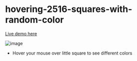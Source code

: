 # hovering-2516-squares-with-random-color

[Live demo here](https://hovering-2516-squares-with-random-color.pages.dev)

![image](https://user-images.githubusercontent.com/68879676/192130262-158352c7-1888-4901-bd4c-fb9a193b219c.png)

* Hover your mouse over little square to see different colors
